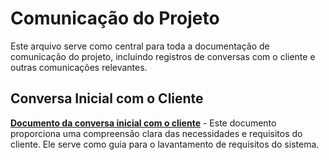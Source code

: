 # Comunicação do Projeto

Este arquivo serve como central para toda a documentação de comunicação do projeto, incluindo registros de conversas com o cliente e outras comunicações relevantes.


## Conversa Inicial com o Cliente

[**Documento da conversa inicial com o cliente**](https://docs.google.com/document/d/1OBPh3uR5X1jKBdX45-elyWasPMvnaSjWoP-b2zDbRCg/edit?usp=sharing) - Este documento proporciona uma compreensão clara das necessidades e requisitos do cliente. Ele serve como guia para o lavantamento de requisitos do sistema.
